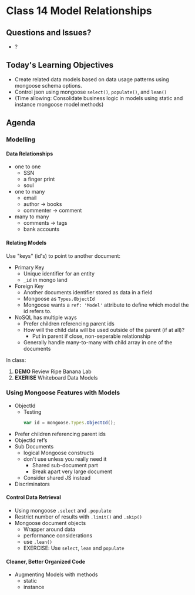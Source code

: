 # Class 14 Model Relationships

## Questions and Issues?

* ?


## Today's Learning Objectives

* Create related data models based on data usage patterns using mongoose schema options.
* Control json using mongoose `select()`, `populate()`, and `lean()`
* (Time allowing: Consolidate business logic in models using static and instance mongoose model methods)

## Agenda

### Modelling

#### Data Relationships

* one to one
    * SSN
    * a finger print
    * soul
* one to many
    * email
    * author -> books
    * commenter -> comment
* many to many
    * comments -> tags
    * bank accounts

#### Relating Models

Use "keys" (id's) to point to another document:

* Primary Key
    * Unique identifier for an entity
    * `_id` in mongo land
* Foreign Key
    * Another documents identifier stored as data in a field
    * Mongoose as `Types.ObjectId`
    * Mongoose wants a `ref: 'Model'` attribute to define which 
    model the id refers to.
* NoSQL has multiple ways 
    * Prefer children referencing parent ids
    * How will the child data will be used outside of the parent (if at all)?
        * Put in parent if close, non-seperable relationship
    * Generally handle many-to-many with child array in one of the documents

In class:

1. **DEMO** Review Ripe Banana Lab
1. **EXERISE** Whiteboard Data Models

### Using Mongoose Features with Models

* ObjectId
    * Testing
        ```js
        var id = mongoose.Types.ObjectId();
        ```
* Prefer children referencing parent ids
* ObjectId ref’s
* Sub Documents
    * logical Mongoose constructs
    * don't use unless you really need it
        * Shared sub-document part
        * Break apart very large document
    * Consider shared JS instead
* Discriminators


#### Control Data Retrieval

* Using mongoose `.select` and `.populate`
* Restrict number of results with `.limit()` and `.skip()`
* Mongoose document objects
    * Wrapper around data
    * performance considerations
    * use `.lean()`
    * EXERCISE: Use `select`, `lean` and `populate`

#### Cleaner, Better Organized Code

* Augmenting Models with methods
    * static
    * instance
